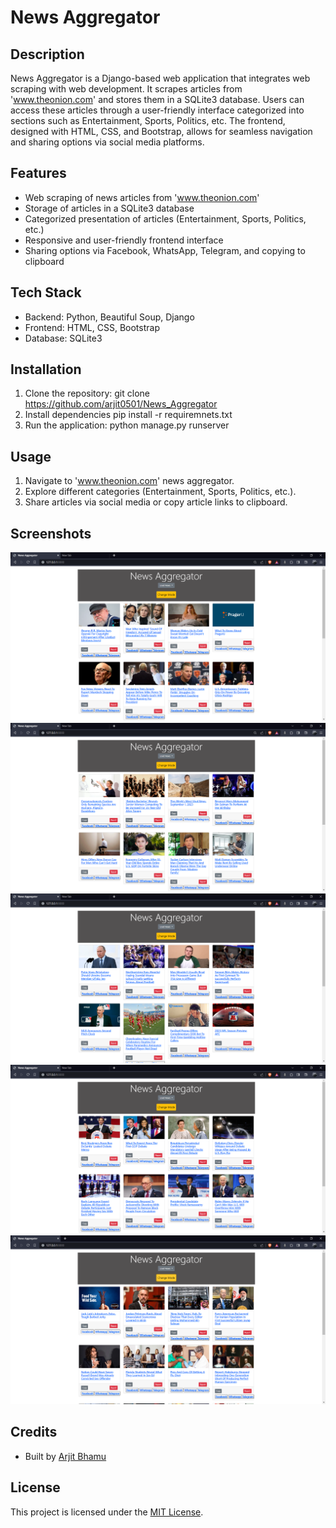 # News Aggregator

## Description
News Aggregator is a Django-based web application that integrates web scraping with web development. It scrapes articles from 'www.theonion.com' and stores them in a SQLite3 database. Users can access these articles through a user-friendly interface categorized into sections such as Entertainment, Sports, Politics, etc. The frontend, designed with HTML, CSS, and Bootstrap, allows for seamless navigation and sharing options via social media platforms.

## Features
- Web scraping of news articles from 'www.theonion.com'
- Storage of articles in a SQLite3 database
- Categorized presentation of articles (Entertainment, Sports, Politics, etc.)
- Responsive and user-friendly frontend interface
- Sharing options via Facebook, WhatsApp, Telegram, and copying to clipboard

## Tech Stack
- Backend: Python, Beautiful Soup, Django
- Frontend: HTML, CSS, Bootstrap
- Database: SQLite3

## Installation
1. Clone the repository:
git clone https://github.com/arjit0501/News_Aggregator
2. Install dependencies
   pip install -r requiremnets.txt
4. Run the application:
python manage.py runserver

## Usage
1. Navigate to 'www.theonion.com' news aggregator.
2. Explore different categories (Entertainment, Sports, Politics, etc.).
3. Share articles via social media or copy article links to clipboard.

## Screenshots
![Latest](screenshots/latest_light_mode.PNG)
![Entertainment](screenshots/entertainment_light_mode.PNG)
![Sports](screenshots/sports_light_mode.PNG)
![Politics](screenshots/polititcs_light_mode.PNG)
![Breaking News](screenshots/breaking_light_mode.PNG)

## Credits
- Built by [Arjit Bhamu](https://github.com/arjit_0501)

## License
This project is licensed under the [MIT License](LICENSE).
